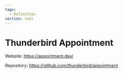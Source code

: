 ```yaml
---
tags:
  - Definition
section: tool
---
```


# Thunderbird Appointment

Website: <https://appointment.day/>

Repository: <https://github.com/thunderbird/appointment>
